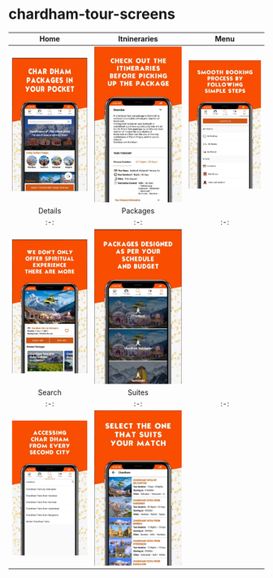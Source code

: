 # chardham-tour-screens
| Home | Itnineraries | Menu |
| :-: | :-: | :-: |
| ![image 1](https://github.com/geekunj/chardham-tour/blob/master/images/home.png) | ![image 2](https://github.com/geekunj/chardham-tour/blob/master/images/itineraries.png) | ![image 3](https://github.com/geekunj/chardham-tour/blob/master/images/menu.png) |
| Details | Packages |
| :-: | :-: | :-: |
| ![image 4](https://github.com/geekunj/chardham-tour/blob/master/images/package-detail.png) | ![image 5](https://github.com/geekunj/chardham-tour/blob/master/images/packages.png) |
| Search | Suites |
| :-: | :-: | :-: |
| ![image 6](https://github.com/geekunj/chardham-tour/blob/master/images/search.png) | ![image 7](https://github.com/geekunj/chardham-tour/blob/master/images/suites.png) |
